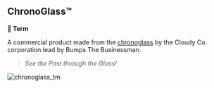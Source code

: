 ## ChronoGlass™️

**📑 Term**

A commercial product made from the [chronoglass](<https://zeithalt.github.io/r/chronoglass.html>) by the Cloudy Co. corporation lead by Bumps The Businessman. 

> _See the Past through the Glass!_

![chronoglass_tm](https://zeithalt.github.io/r/i/chronoglass_tm.png)


